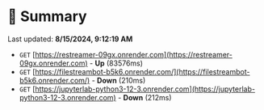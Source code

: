 # 📖 Summary
Last updated: **8/15/2024, 9:12:19 AM**

- `GET` [https://restreamer-09gx.onrender.com](https://restreamer-09gx.onrender.com) - **Up** (83576ms)
- `GET` [https://filestreambot-b5k6.onrender.com/](https://filestreambot-b5k6.onrender.com/) - **Down** (210ms)
- `GET` [https://jupyterlab-python3-12-3.onrender.com](https://jupyterlab-python3-12-3.onrender.com) - **Down** (212ms)

